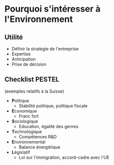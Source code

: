 # Pourquoi s'intéresser à l'Environnement

## Utilité
- Définir la stratégie de l'entreprise
- Expertise
- Anticipation
- Prise de décision


## Checklist PESTEL

(exemples relatifs à la Suisse)

- **P**olitique
  - Stabilité politique, politique fiscale
- **E**conomique
  - Franc fort
- **S**ociologique
  - Education, égalité des genres
- **T**echnologique
  - Compétences R&D
- **E**nvironnemental
  - Balance énergétique
- **L**égislatif
  - Loi sur l'immigration, accord-cadre avec l'UE